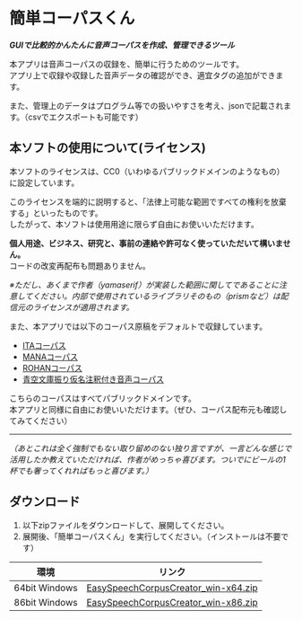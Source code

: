 # 簡単コーパスくん
***GUIで比較的かんたんに音声コーパスを作成、管理できるツール***

本アプリは音声コーパスの収録を、簡単に行うためのツールです。 \
アプリ上で収録や収録した音声データの確認ができ、適宜タグの追加ができます。

また、管理上のデータはプログラム等での扱いやすさを考え、jsonで記載されます。（csvでエクスポートも可能です）

## 本ソフトの使用について(ライセンス)
本ソフトのライセンスは、CC0（いわゆるパブリックドメインのようなもの）に設定しています。

このライセンスを端的に説明すると、「法律上可能な範囲ですべての権利を放棄する」といったものです。 \
したがって、本ソフトは使用用途に限らず自由にお使いいただけます。

**個人用途、ビジネス、研究と、事前の連絡や許可なく使っていただいて構いません。** \
コードの改変再配布も問題ありません。

*※ただし、あくまで作者（yamaserif）が実装した範囲に関してであることに注意してください。内部で使用されているライブラリそのもの（prismなど）は配信元のライセンスが適用されます。*


また、本アプリでは以下のコーパス原稿をデフォルトで収録しています。
- [ITAコーパス](https://github.com/mmorise/ita-corpus)
- [MANAコーパス](https://github.com/shirowanisan/coeiroink-corpus-manager)
- [ROHANコーパス](https://github.com/mmorise/rohan4600)
- [青空文庫振り仮名注釈付き音声コーパス](https://github.com/ndl-lab/hurigana-speech-corpus-aozora)

こちらのコーパスはすべてパブリックドメインです。 \
本アプリと同様に自由にお使いいただけます。（ぜひ、コーパス配布元も確認してみてください）

---

*（あとこれは全く強制でもない取り留めのない独り言ですが、一言どんな感じで活用したか教えていただければ、作者がめっちゃ喜びます。ついでにビールの1杯でも奢ってくれればもっと喜びます。）*

## ダウンロード
1. 以下zipファイルをダウンロードして、展開してください。
2. 展開後、「簡単コーパスくん」を実行してください。（インストールは不要です）

| 環境 | リンク |
| ---- | ---- |
| 64bit Windows | [EasySpeechCorpusCreator_win-x64.zip](https://github.com/yamaserif/EasySpeechCorpusCreator/tree/main/apps/EasySpeechCorpusCreator_win-x64.zip) |
| 86bit Windows | [EasySpeechCorpusCreator_win-x86.zip](https://github.com/yamaserif/EasySpeechCorpusCreator/tree/main/apps/EasySpeechCorpusCreator_win-x86.zip) |
